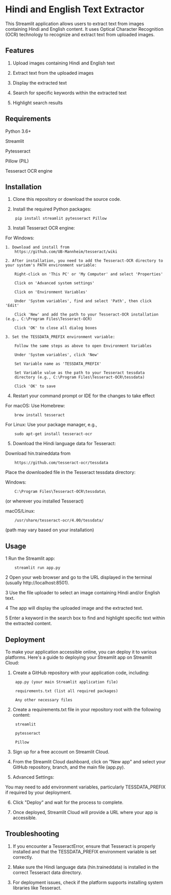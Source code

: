 
# Hindi and English Text Extractor

This Streamlit application allows users to extract text from images containing Hindi and English content. It uses Optical Character Recognition (OCR) technology to recognize and extract text from uploaded images.


## Features
1. Upload images containing Hindi and English text

2. Extract text from the uploaded images

3. Display the extracted text

4. Search for specific keywords within the extracted text

5. Highlight search results
## Requirements
Python 3.6+

Streamlit

Pytesseract

Pillow (PIL)

Tesseract OCR engine
## Installation
1. Clone this repository or download the source code.

2. Install the required Python packages: 

        pip install streamlit pytesseract Pillow

3. Install Tesseract OCR engine:


For Windows:

    1. Download and install from 
        https://github.com/UB-Mannheim/tesseract/wiki

    2. After installation, you need to add the Tesseract-OCR directory to your system's PATH environment variable:

        Right-click on 'This PC' or 'My Computer' and select 'Properties'

        Click on 'Advanced system settings'

        Click on 'Environment Variables'

        Under 'System variables', find and select 'Path', then click 'Edit'

        Click 'New' and add the path to your Tesseract-OCR installation (e.g., C:\Program Files\Tesseract-OCR)

        Click 'OK' to close all dialog boxes

    3. Set the TESSDATA_PREFIX environment variable:

        Follow the same steps as above to open Environment Variables

        Under 'System variables', click 'New'

        Set Variable name as 'TESSDATA_PREFIX'

        Set Variable value as the path to your Tesseract tessdata 
        directory (e.g., C:\Program Files\Tesseract-OCR\tessdata)

        Click 'OK' to save    
4. Restart your command prompt or IDE for the changes to take effect

For macOS: Use Homebrew: 

        brew install tesseract

For Linux: Use your package manager, e.g., 

        sudo apt-get install tesseract-ocr

5. Download the Hindi language data for Tesseract:

Download hin.traineddata from 

        https://github.com/tesseract-ocr/tessdata

Place the downloaded file in the Tesseract tessdata directory:

Windows:

        C:\Program Files\Tesseract-OCR\tessdata\ 
(or wherever you installed Tesseract)

macOS/Linux: 

        /usr/share/tesseract-ocr/4.00/tessdata/
    
(path may vary based on your installation)
## Usage
1 Run the Streamlit app:

        streamlit run app.py

2 Open your web browser and go to the URL displayed in the terminal (usually http://localhost:8501).

3 Use the file uploader to select an image containing Hindi and/or English text.

4 The app will display the uploaded image and the extracted text.

5 Enter a keyword in the search box to find and highlight specific text within the extracted content.
## Deployment

To make your application accessible online, you can deploy it to various platforms. Here's a guide to deploying your Streamlit app on Streamlit Cloud:

1. Create a GitHub repository with your application code, including:


        app.py (your main Streamlit application file)

        requirements.txt (list all required packages)

        Any other necessary files


2. Create a requirements.txt file in your repository root with the following content:

        streamlit

        pytesseract

        Pillow

3. Sign up for a free account on Streamlit Cloud.

4. From the Streamlit Cloud dashboard, click on "New app" and select your GitHub repository, branch, and the main file (app.py).

5. Advanced Settings:

You may need to add environment variables, particularly TESSDATA_PREFIX if required by your deployment.


6. Click "Deploy" and wait for the process to complete.

7. Once deployed, Streamlit Cloud will provide a URL where your app is accessible.



## Troubleshooting
1. If you encounter a TesseractError, ensure that Tesseract is properly installed and that the TESSDATA_PREFIX environment variable is set correctly.

2. Make sure the Hindi language data (hin.traineddata) is installed in the correct Tesseract data directory.

3. For deployment issues, check if the platform supports installing system libraries like Tesseract.